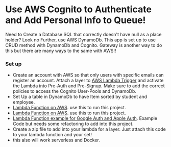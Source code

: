 # Use AWS Cognito to Authenticate and Add Personal Info to Queue!

Need to Create a Database SQL that correctly doesn't have null as a place holder? Look no Further, use AWS DynamoDb. This app is set up to use CRUD method with DynamoDb and Cognito. Gateway is another way to do this but there are many ways to the same with AWS!!

### Set up
- Create an account with AWS so that only users with specific emails can register an account. Attach a layer to [AWS Lambda Trigger](serverless/README.md) and activate the Lambda into Pre-Auth and Pre-Signup. Make sure to add the correct policies to access the Cognito User-Pools and DynamoDb.
- Set Up a table in DynamoDb to have Item sorted by student and employee. 
- [Lambda Function on AWS](serverless/AWSLambdaFunctions/LambdaPreAuth.js). use this to run this project.
- [Lambda Function on AWS](serverless/AWSLambdaFunctions/LambdaPreSignup.js). use this to run this project.
- [Lambda Function example for Google Auth and Apple Auth](serverless/pre_signup.js). Example Code but needs some refactoring to add into this project.
- Create a zip file to add into your lambda for a layer. Just attach this code to your lambda function and your set!
- this also will work serverless and Docker.